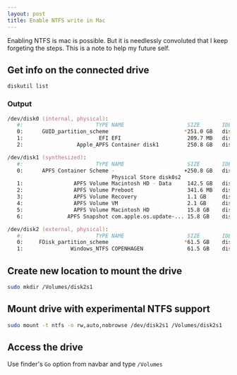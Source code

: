```yaml
---
layout: post
title: Enable NTFS write in Mac
---
```


Enabling NTFS is mac is possible. But it is needlessly convoluted that I keep
forgeting the steps. This is a note to help my future self.

## Get info on the connected drive

`diskutil list`

### Output

``` zsh
/dev/disk0 (internal, physical):
   #:                       TYPE NAME                    SIZE       IDENTIFIER
   0:      GUID_partition_scheme                        *251.0 GB   disk0
   1:                        EFI ⁨EFI⁩                     209.7 MB   disk0s1
   2:                 Apple_APFS ⁨Container disk1⁩         250.8 GB   disk0s2

/dev/disk1 (synthesized):
   #:                       TYPE NAME                    SIZE       IDENTIFIER
   0:      APFS Container Scheme -                      +250.8 GB   disk1
                                 Physical Store disk0s2
   1:                APFS Volume ⁨Macintosh HD - Data⁩     142.5 GB   disk1s1
   2:                APFS Volume ⁨Preboot⁩                 341.6 MB   disk1s2
   3:                APFS Volume ⁨Recovery⁩                1.1 GB     disk1s3
   4:                APFS Volume ⁨VM⁩                      2.1 GB     disk1s4
   5:                APFS Volume ⁨Macintosh HD⁩            15.8 GB    disk1s5
   6:              APFS Snapshot ⁨com.apple.os.update-...⁩ 15.8 GB    disk1s5s1

/dev/disk2 (external, physical):
   #:                       TYPE NAME                    SIZE       IDENTIFIER
   0:     FDisk_partition_scheme                        *61.5 GB    disk2
   1:               Windows_NTFS ⁨COPENHAGEN⁩              61.5 GB    disk2s1
```

## Create new location to mount the drive

``` zsh
sudo mkdir /Volumes/disk2s1
```

## Mount drive with **experimental** NTFS support

``` zsh
sudo mount -t ntfs -o rw,auto,nobrowse /dev/disk2s1 /Volumes/disk2s1
```

## Access the drive

Use finder's `Go` option from navbar and type `/Volumes`
